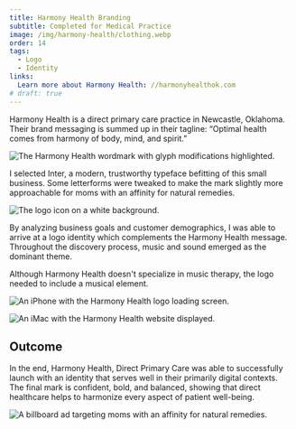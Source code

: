 ```yaml
---
title: Harmony Health Branding
subtitle: Completed for Medical Practice
image: /img/harmony-health/clothing.webp
order: 14
tags:
  - Logo
  - Identity
links:
  Learn more about Harmony Health: //harmonyhealthok.com
# draft: true
---
```


Harmony Health is a direct primary care practice in Newcastle, Oklahoma. Their
brand messaging is summed up in their tagline: “Optimal health comes from harmony of body, mind, and spirit.”

![The Harmony Health wordmark with glyph modifications highlighted.](/img/harmony-health/wordmark.webp)

I selected Inter, a modern, trustworthy typeface befitting of this small
business. Some letterforms were tweaked to make the mark slightly more
approachable for moms with an affinity for natural remedies.

![The logo icon on a white background.](/img/harmony-health/icon.webp)

By analyzing business goals and customer demographics, I was able to arrive at a
logo identity which complements the Harmony Health message. Throughout the
discovery process, music and sound emerged as the dominant theme.

Although Harmony Health doesn't specialize in music therapy, the logo needed to
include a musical element.

![An iPhone with the Harmony Health logo loading screen.](/img/harmony-health/iphone.webp)

![An iMac with the Harmony Health website displayed.](/img/harmony-health/website.webp)

## Outcome

In the end, Harmony Health, Direct Primary Care was able to successfully launch
with an identity that serves well in their primarily digital contexts. The final
mark is confident, bold, and balanced, showing that direct healthcare helps to
harmonize every aspect of patient well-being.

![A billboard ad targeting moms with an affinity for natural remedies.](/img/harmony-health/billboard.webp)
